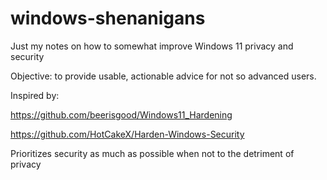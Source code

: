 # windows-shenanigans
Just my notes on how to somewhat improve Windows 11 privacy and security 

Objective: to provide usable, actionable advice for not so advanced users.

Inspired by: 

https://github.com/beerisgood/Windows11_Hardening

https://github.com/HotCakeX/Harden-Windows-Security

Prioritizes security as much as possible when not to the detriment of privacy

